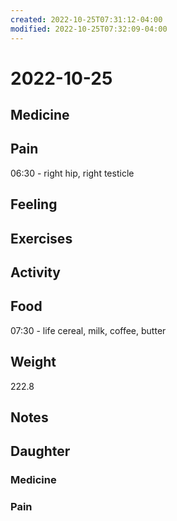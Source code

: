 ```yaml
---
created: 2022-10-25T07:31:12-04:00
modified: 2022-10-25T07:32:09-04:00
---
```


# 2022-10-25

## Medicine


## Pain

06:30 - right hip, right testicle

## Feeling


## Exercises


## Activity


## Food

07:30 - life cereal, milk, coffee, butter 

## Weight

222.8

## Notes

## Daughter


### Medicine


### Pain
